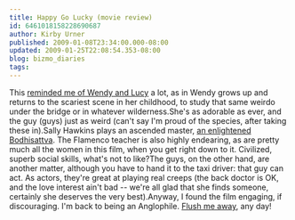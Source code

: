 ```yaml
---
title: Happy Go Lucky (movie review)
id: 6461018158228690687
author: Kirby Urner
published: 2009-01-08T23:34:00.000-08:00
updated: 2009-01-25T22:08:54.353-08:00
blog: bizmo_diaries
tags: 
---
```


[](http://www.flickr.com/photos/17157315@N00/3227199063/)This [reminded me of Wendy and Lucy](http://worldgame.blogspot.com/2008/11/wendy-and-lucy-movie-review.html) a lot, as in Wendy grows up and returns to the scariest scene in her childhood, to study that same weirdo under the bridge or in whatever wilderness.She's as adorable as ever, and the guy (guys) just as weird (can't say I'm proud of the species, after taking these in).Sally Hawkins plays an ascended master, [an enlightened Bodhisattva](http://worldgame.blogspot.com/2006/02/broken-flowers-movie-review.html).  The Flamenco teacher is also highly endearing, as are pretty much all the women in this film, when you get right down to it.  Civilized, superb social skills, what's not to like?The guys, on the other hand, are another matter, although you have to hand it to the taxi driver:  that guy can act.  As actors, they're great at playing real creeps (the back doctor is OK, and the love interest ain't bad -- we're all glad that she finds someone, certainly she deserves the very best).Anyway, I found the film engaging, if discouraging.  I'm back to being an Anglophile.  [Flush me away](http://mybizmo.blogspot.com/2006/11/flushed-away-movie-review.html), any day!